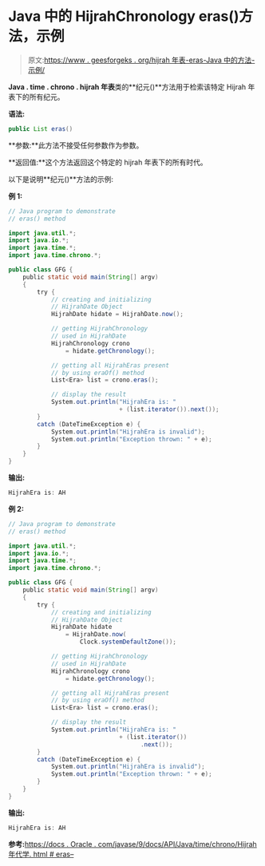 # Java 中的 HijrahChronology eras()方法，示例

> 原文:[https://www . geesforgeks . org/hijrah 年表-eras-Java 中的方法-示例/](https://www.geeksforgeeks.org/hijrahchronology-eras-method-in-java-with-example/)

**Java . time . chrono . hijrah 年表**类的**纪元()**方法用于检索该特定 Hijrah 年表下的所有纪元。

**语法:**

```java
public List eras()
```

**参数:**此方法不接受任何参数作为参数。

**返回值:**这个方法返回这个特定的 hijrah 年表下的所有时代。

以下是说明**纪元()**方法的示例:

**例 1:**

```java
// Java program to demonstrate
// eras() method

import java.util.*;
import java.io.*;
import java.time.*;
import java.time.chrono.*;

public class GFG {
    public static void main(String[] argv)
    {
        try {
            // creating and initializing
            // HijrahDate Object
            HijrahDate hidate = HijrahDate.now();

            // getting HijrahChronology
            // used in HijrahDate
            HijrahChronology crono
                = hidate.getChronology();

            // getting all HijrahEras present
            // by using eraOf() method
            List<Era> list = crono.eras();

            // display the result
            System.out.println("HijrahEra is: "
                               + (list.iterator()).next());
        }
        catch (DateTimeException e) {
            System.out.println("HijrahEra is invalid");
            System.out.println("Exception thrown: " + e);
        }
    }
}
```

**输出:**

```java
HijrahEra is: AH

```

**例 2:**

```java
// Java program to demonstrate
// eras() method

import java.util.*;
import java.io.*;
import java.time.*;
import java.time.chrono.*;

public class GFG {
    public static void main(String[] argv)
    {
        try {
            // creating and initializing
            // HijrahDate Object
            HijrahDate hidate
                = HijrahDate.now(
                    Clock.systemDefaultZone());

            // getting HijrahChronology
            // used in HijrahDate
            HijrahChronology crono
                = hidate.getChronology();

            // getting all HijrahEras present
            // by using eraOf() method
            List<Era> list = crono.eras();

            // display the result
            System.out.println("HijrahEra is: "
                               + (list.iterator())
                                     .next());
        }
        catch (DateTimeException e) {
            System.out.println("HijrahEra is invalid");
            System.out.println("Exception thrown: " + e);
        }
    }
}
```

**输出:**

```java
HijrahEra is: AH

```

**参考:**[https://docs . Oracle . com/javase/9/docs/API/Java/time/chrono/Hijrah 年代学. html # eras–](https://docs.oracle.com/javase/9/docs/api/java/time/chrono/HijrahChronology.html#eras--)